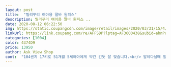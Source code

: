 ```yaml
---
layout: post 
title:  "릴리푸리 여아용 딸바 원피스" 
description: 릴리푸리 여아용 딸바 원피스 ..
date: 2020-08-12 06:22:50 
img: https://static.coupangcdn.com/image/retail/images/2020/03/31/15/4/35d10ef5-e9bf-4b5b-a8ed-2524c3e8eb53.jpg 
linkUrl: https://link.coupang.com/re/AFFSDP?lptag=AF3600438&subid=ahnPublicAsk&pageKey=1419363072&itemId=2457084489&vendorItemId=70450619117&traceid=V0-113-1827520747f94663 
categories: [1004] 
color: 4374D9 
price: 13950 
author: Ask View Shop 
cont:  "104센치 17키로 51개월 5세여아에게 약간 긴듯 잘 맞습니다.<br/> 발레다닐때 발레선생님이 이렇게 긴 듯한 발레복을 입으셔서 머리도 위로 묶어줬더니 발레선생님 같다며 엄청 좋아했어요.<br/><br/>11.<br/>200원 저렴한가격에 잘샀어요<br/>30개월 92cm아기 110사이즈 낙낙하니 잘맞아요<br/>7세 키 130cm인데<br/>공주치마 좋아하는 딸에게 가성비 갑이에요♡<br/>그냥 입히려고해요<br/>그런데 색상이 사진이랑 너무 다르네요<br/>내년에 입어야하나 싶은데<br/>딸은 마음에 들어하고 입고싶어해서<br/>막상 입혀보니 예쁩니다.<br/><br/>사이즈 150 샀더니 좀 크네요<br/>생각보다 사이즈가 여유있네요<br/>옷이 편하면서도 예쁘네요^^<br/>재질 부들부들하고 소재 괜찮아요.<br/><br/>처음에 받아보고 좀 당황했는데<br/>치마부분은 아이보리색입니다<br/>친구선물하려고 봤더니 하루만에 가격이 껑충뛰었네요ㅜㅜ<br/>티셔츠부분은 베이지색이에요<br/>" 
---
```

